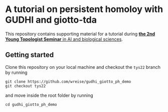 # A tutorial on persistent homoloy with GUDHI and giotto-tda

This repository contains supporting material for a tutorial during [**the 2nd Young Topologist Seminar** in AI and biological sciences](https://www.bimsa.cn/newsinfo/647247.html).

## Getting started

Clone this repository on your local machine and checkout the `tys22` branch by running
```
git clone https://github.com/wreise/gudhi_giotto_ph_demo
git checkout tys22
```
and move inside the root folder by running
```
cd gudhi_giotto_ph_demo
```


